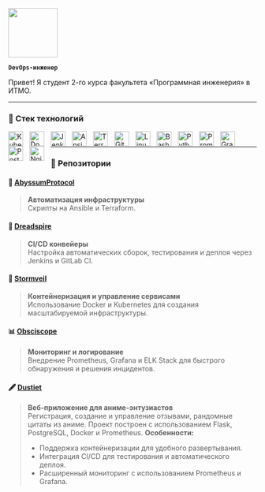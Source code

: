 <img src="https://media1.tenor.com/m/_lHtlZ9rup0AAAAd/eto-eto-yoshimura.gif" width="100px">

**`DevOps-инженер`**

Привет! Я студент 2-го курса факультета «Программная инженерия» в ИТМО. 

---

### 🧰 Стек технологий

<img align="left" alt="Kubernetes" width="30px" style="padding-right:10px;" src="https://cdn.jsdelivr.net/gh/devicons/devicon/icons/kubernetes/kubernetes-plain.svg"/>
<img align="left" alt="Docker" width="30px" style="padding-right:10px;" src="https://cdn.jsdelivr.net/gh/devicons/devicon/icons/docker/docker-original.svg"/>
<img align="left" alt="Jenkins" width="30px" style="padding-right:10px;" src="https://cdn.jsdelivr.net/gh/devicons/devicon/icons/jenkins/jenkins-original.svg"/>
<img align="left" alt="Ansible" width="30px" style="padding-right:10px;" src="https://cdn.jsdelivr.net/gh/devicons/devicon/icons/ansible/ansible-original.svg"/>
<img align="left" alt="Terraform" width="30px" style="padding-right:10px;" src="https://cdn.jsdelivr.net/gh/devicons/devicon/icons/terraform/terraform-original.svg"/>
<img align="left" alt="Git" width="30px" style="padding-right:10px;" src="https://cdn.jsdelivr.net/gh/devicons/devicon/icons/git/git-original.svg"/>
<img align="left" alt="Linux" width="30px" style="padding-right:10px;" src="https://cdn.jsdelivr.net/gh/devicons/devicon/icons/linux/linux-original.svg"/>
<img align="left" alt="Bash" width="30px" style="padding-right:10px;" src="https://cdn.jsdelivr.net/gh/devicons/devicon/icons/bash/bash-original.svg"/>
<img align="left" alt="Python" width="30px" style="padding-right:10px;" src="https://cdn.jsdelivr.net/gh/devicons/devicon/icons/python/python-plain.svg"/>
<img align="left" alt="Prometheus" width="30px" style="padding-right:10px;" src="https://cdn.jsdelivr.net/gh/devicons/devicon/icons/prometheus/prometheus-original.svg"/>
<img align="left" alt="Grafana" width="30px" style="padding-right:10px;" src="https://cdn.jsdelivr.net/gh/devicons/devicon/icons/grafana/grafana-original.svg"/>
<img align="left" alt="PostgreSQL" width="30px" style="padding-right:10px;" src="https://cdn.jsdelivr.net/gh/devicons/devicon/icons/postgresql/postgresql-original.svg"/>
<img align="left" alt="Nginx" width="30px" style="padding-right:10px;" src="https://cdn.jsdelivr.net/gh/devicons/devicon/icons/nginx/nginx-original.svg"/>
<br />

---
### 📂 Репозитории

#### 🚢 [AbyssumProtocol](https://github.com/n-mukhin/AbyssumProtocol)
> **Автоматизация инфраструктуры**  
> Скрипты на Ansible и Terraform.  

#### 🔧 [Dreadspire](https://github.com/n-mukhin/Dreadspire) 
> **CI/CD конвейеры**  
> Настройка автоматических сборок, тестирования и деплоя через Jenkins и GitLab CI.  

#### 🚀 [Stormveil](https://github.com/n-mukhin/Stormveil)
> **Контейнеризация и управление сервисами**  
> Использование Docker и Kubernetes для создания масштабируемой инфраструктуры.

#### 📊 [Obsciscope](https://github.com/n-mukhin/Obsciscope)
> **Мониторинг и логирование**  
> Внедрение Prometheus, Grafana и ELK Stack для быстрого обнаружения и решения инцидентов.  

#### 🖋 [Dustiet](https://github.com/n-mukhin/Dustiet)
> **Веб-приложение для аниме-энтузиастов**  
> Регистрация, создание и управление отзывами, рандомные цитаты из аниме. Проект построен с использованием Flask, PostgreSQL, Docker и Prometheus.
> **Особенности:**
> - Поддержка контейнеризации для удобного развертывания.
> - Интеграция CI/CD для тестирования и автоматического деплоя.
> - Расширенный мониторинг с использованием Prometheus и Grafana.
